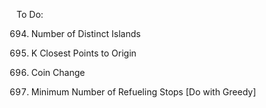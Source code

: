 To Do:

694. Number of Distinct Islands

973. K Closest Points to Origin

322. Coin Change

871. Minimum Number of Refueling Stops [Do with Greedy]
